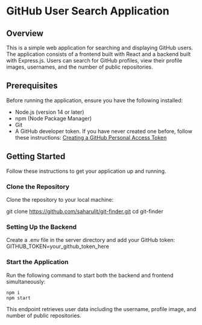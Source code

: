 # GitHub User Search Application

## Overview

This is a simple web application for searching and displaying GitHub users. The application consists of a frontend built with React and a backend built with Express.js. Users can search for GitHub profiles, view their profile images, usernames, and the number of public repositories.

## Prerequisites

Before running the application, ensure you have the following installed:

- Node.js (version 14 or later)
- npm (Node Package Manager)
- Git
- A GitHub developer token. If you have never created one before, follow these instructions: [Creating a GitHub Personal Access Token](https://docs.github.com/en/authentication/keeping-your-account-and-data-secure/managing-your-personal-access-tokens)

## Getting Started

Follow these instructions to get your application up and running.

### Clone the Repository

Clone the repository to your local machine:

git clone https://github.com/saharulit/git-finder.git
cd git-finder

### Setting Up the Backend
Create a .env file in the server directory and add your GitHub token:
GITHUB_TOKEN=your_github_token_here

### Start the Application
Run the following command to start both the backend and frontend simultaneously:

```
npm i
npm start
```
This endpoint retrieves user data including the username, profile image, and number of public repositories.

